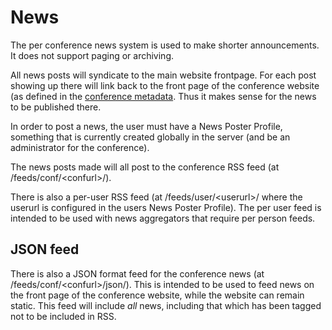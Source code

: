 # News

The per conference news system is used to make shorter
announcements. It does not support paging or archiving.

All news posts will syndicate to the main website frontpage. For each
post showing up there will link back to the front page of the
conference website (as defined in the
[conference metadata](super_conference.md). Thus it makes sense for the
news to be published there.

In order to post a news, the user must have a News Poster Profile,
something that is currently created globally in the server (and be an
administrator for the conference).

The news posts made will all post to the conference RSS feed (at
/feeds/conf/&lt;confurl&gt;/).

There is also a per-user RSS feed (at /feeds/user/&lt;userurl&gt;/ where the
userurl is configured in the users News Poster Profile). The per user
feed is intended to be used with news aggregators that require per
person feeds.

## JSON feed

There is also a JSON format feed for the conference news (at
/feeds/conf/&lt;confurl&gt;/json/). This is intended to be used to feed news
on the front page of the conference website, while the website can
remain static. This feed will include *all* news, including that which
has been tagged not to be included in RSS.
